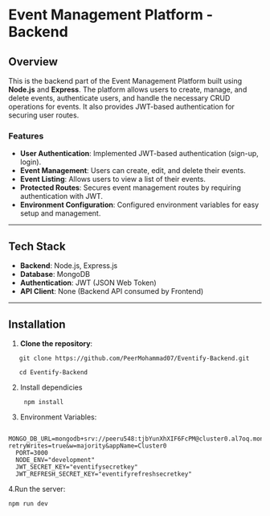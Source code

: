 # Event Management Platform - Backend

## Overview

This is the backend part of the Event Management Platform built using **Node.js** and **Express**. The platform allows users to create, manage, and delete events, authenticate users, and handle the necessary CRUD operations for events. It also provides JWT-based authentication for securing user routes.

### Features

- **User Authentication**: Implemented JWT-based authentication (sign-up, login).
- **Event Management**: Users can create, edit, and delete their events.
- **Event Listing**: Allows users to view a list of their events.
- **Protected Routes**: Secures event management routes by requiring authentication with JWT.
- **Environment Configuration**: Configured environment variables for easy setup and management.

---

## Tech Stack

- **Backend**: Node.js, Express.js
- **Database**: MongoDB
- **Authentication**: JWT (JSON Web Token)
- **API Client**: None (Backend API consumed by Frontend)

---

## Installation

1. **Clone the repository**:
```
   git clone https://github.com/PeerMohammad07/Eventify-Backend.git
```
```
   cd Eventify-Backend
```
2. Install dependicies
   ```
    npm install
   ```

3. Environment Variables:
```
  MONGO_DB_URL=mongodb+srv://peeru548:tjbYunXhXIF6FcPM@cluster0.al7oq.mongodb.net/?retryWrites=true&w=majority&appName=Cluster0
  PORT=3000
  NODE_ENV="development"
  JWT_SECRET_KEY="eventifysecretkey"
  JWT_REFRESH_SECRET_KEY="eventifyrefreshsecretkey"
```
4.Run the server:
```
npm run dev
```
